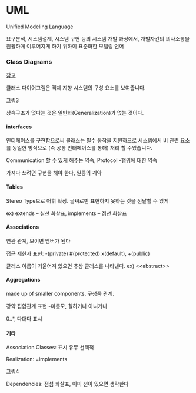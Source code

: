 # UML
Unified Modeling Language

요구분석, 시스템설계, 시스템 구현 등의 시스템 개발 과정에서, 개발자간의 의사소통을 원활하게 이루어지게 하기 위하여 표준화한 모델링 언어


### Class Diagrams
[참고](http://www.sparxsystems.com/resources/uml2_tutorial/uml2_classdiagram.html)

클래스 다이어그램은 객체 지향 시스템의 구성 요소를 보여줍니다.

[그림3](../img/img3.png)

상속구조가 없다는 것은 일반화(Generalization)가 없는 것이다.


#### interfaces
인터페이스를 구현함으로써 클래스는 필수 동작을 지원하므로 시스템에서 비 관련 요소를 동일한 방식으로 (즉 공통 인터페이스를 통해) 처리 할 수 ​​있습니다.

Communication 할 수 있게 해주는 약속, Protocol -행위에 대한 약속

가져다 쓰려면 구현을 해야 한다, 일종의 계약


#### Tables
Stereo Type으로 어휘 확장. 글씨로만 표현하지 못하는 것을 전달할 수 있게

ex) extends – 실선 화살표, implements – 점선 화살표


#### Associations
연관 관계, 모이면 멤버가 된다

접근 제한자 표현: -(private) #(protected) x(default), +(public)

클래스 이름이 기울어져 있으면 추상 클래스를 나타낸다. ex) <\<abstract>>


#### Aggregations
made up of smaller components, 구성품 관계.

강약 집합관계 표현 -마름모, 칠하거나 아니거나

0..*, 다대다 표시


#### 기타
Association Classes: 표시 유무 선택적

Realization: =implements

[그림4]()

Dependencies: 점섬 화살표, 이미 선이 있으면 생략한다
